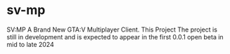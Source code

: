# sv-mp
SV:MP A Brand New GTA:V Multiplayer Client. This Project The project is still in development and is expected to appear in the first 0.0.1 open beta in mid to late 2024

